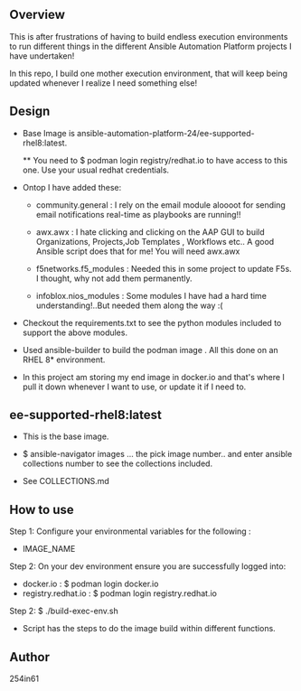 ## Overview

This is after frustrations of having to build endless execution environments to run different things in the different Ansible Automation Platform projects I have undertaken!

In this repo, I build one mother execution environment, that will keep being updated whenever I realize I need something else!

## Design

- Base Image is ansible-automation-platform-24/ee-supported-rhel8:latest.

  ** You need to $ podman login registry/redhat.io  to have access to this one. Use your usual redhat credentials.

- Ontop I have added these:

    - community.general : I rely on the email module aloooot for sending email notifications real-time as playbooks are running!!

    - awx.awx  : I hate clicking and clicking on the AAP GUI to build Organizations, Projects,Job Templates , Workflows etc.. A good Ansible script does that for me! You will need awx.awx

    - f5networks.f5_modules : Needed this in some project to update F5s. I thought, why not add them permanently.

    - infoblox.nios_modules : Some modules I have had a hard time understanding!..But needed them along the way :(
    
- Checkout the requirements.txt to see the python modules included to support the above modules.

- Used ansible-builder to build the podman image . All this done on an RHEL 8* environment.

- In this project am storing my end image in docker.io and that's where I pull it down whenever I want to use, or update it if I need to.

## ee-supported-rhel8:latest
- This is the base image.

- $ ansible-navigator images ... the pick image number.. and enter ansible collections number to see the collections included.

- See COLLECTIONS.md

## How to use

Step 1: Configure your environmental variables for the following :

  - IMAGE_NAME

Step 2: On your dev environment ensure you are successfully logged into:
  - docker.io          : $ podman login docker.io
  - registry.redhat.io : $ podman login registry.redhat.io

Step 2: $ ./build-exec-env.sh

- Script has the steps to do the image build within different functions.
      
      
## Author
254in61 
